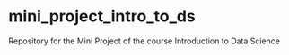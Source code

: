 # mini_project_intro_to_ds
Repository for the Mini Project of the course Introduction to Data Science
